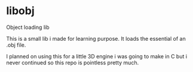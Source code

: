# libobj
Object loading lib

This is a small lib i made for learning purpose. It loads the essential of an .obj file.

I planned on using this for a little 3D engine i was going to make in C but i never continued so this repo is pointless pretty much.
